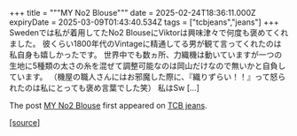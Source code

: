 +++
title = """MY No2 Blouse"""
date = 2025-02-24T18:36:11.000Z
expiryDate = 2025-03-09T01:43:40.534Z
tags = ["tcbjeans","jeans"]
+++
Swedenでは私が着用してたNo2 BlouseにViktorは興味津々で何度も褒めてくれました。 彼くらい1800年代のVintageに精通してる男が観て言ってくれたのは私自身も嬉しかったです。 世界中でも数ヵ所、力織機は動いていますが一つの生地に5種類の太さの糸を混ぜて調整可能なのは岡山だけなので無いかと自負しています。 （機屋の職人さんにはお邪魔した際に、『織りずらい！！』って怒られたのは私にとっても褒め言葉でした笑） 私はSw \[…\]

The post [MY No2 Blouse](http://tcbjeans.com/2025/02/25/51359) first appeared on [TCB jeans](http://tcbjeans.com).

[[source]](http://tcbjeans.com/2025/02/25/51359)
